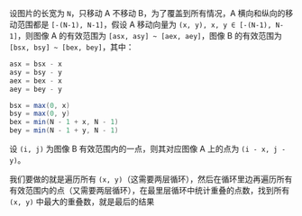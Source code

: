 设图片的长宽为 `N`，只移动 A 不移动 B，为了覆盖到所有情况，A 横向和纵向的移动范围都是 `[-(N-1), N-1]`，假设 A 移动向量为 `(x, y), x, y ∈ [-(N-1), N-1]`，则图像 A 的有效范围为 `[asx, asy] ~ [aex, aey]`，图像 B 的有效范围为 `[bsx, bsy] ~ [bex, bey]`，其中：

```java
asx = bsx - x
asy = bsy - y
aex = bex - x
aey = bey - y

bsx = max(0, x)
bsy = max(0, y)
bex = min(N - 1 + x, N - 1)
bey = min(N - 1 + y, N - 1)
```

设 `(i, j)` 为图像 B 有效范围内的一点，则其对应图像 A 上的点为 `(i - x, j - y)`。

我们要做的就是遍历所有 `(x, y)`（这需要两层循环），然后在循环里边再遍历所有有效范围内的点（又需要两层循环），在最里层循环中统计重叠的点数，找到所有 `(x, y)` 中最大的重叠数，就是最后的结果